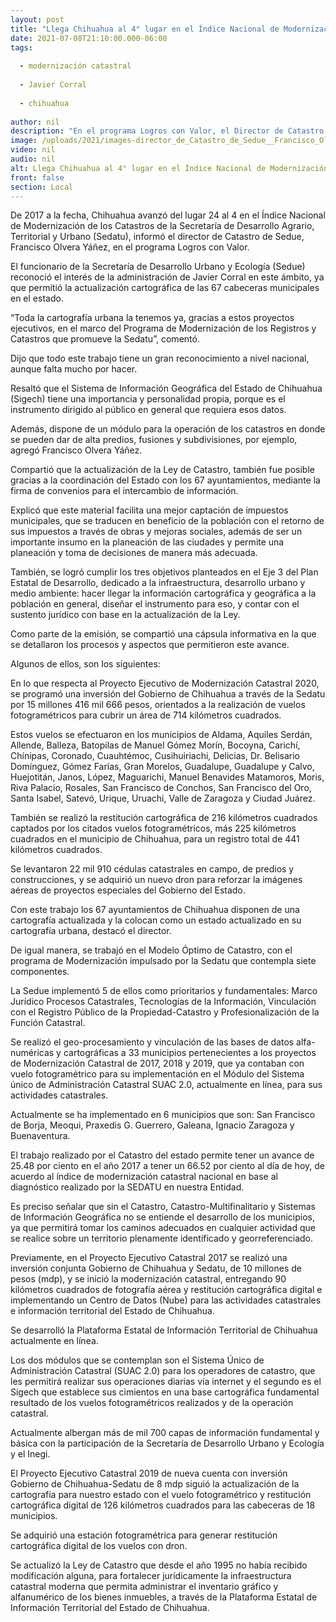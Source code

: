 ```yaml
---
layout: post
title: "Llega Chihuahua al 4° lugar en el Índice Nacional de Modernización de Catastros."
date: 2021-07-08T21:10:00.000-06:00
tags:
  
  - modernización catastral
  
  - Javier Corral
  
  - chihuahua
  
author: nil
description: "En el programa Logros con Valor, el Director de Catastro de Sedue, agradeció el apoyo del gobernador Javier Corral para colocar a Chihuahua con el 100% de actualización cartográfica municipal."
image: /uploads/2021/images-director_de_Catastro_de_Sedue__Francisco_Olvera_Yáñez.jpeg
video: nil
audio: nil
alt: Llega Chihuahua al 4° lugar en el Índice Nacional de Modernización de Catastros.
front: false
section: Local
---
```


De 2017 a la fecha, Chihuahua avanzó del lugar 24 al 4 en el Índice Nacional de Modernización de los Catastros de la Secretaría de Desarrollo Agrario, Territorial y Urbano (Sedatu), informó el director de Catastro de Sedue, Francisco Olvera Yáñez, en el programa Logros con Valor.

El funcionario de la Secretaría de Desarrollo Urbano y Ecología (Sedue) reconoció el interés de la administración de Javier Corral en este ámbito, ya que permitió la actualización cartográfica de las 67 cabeceras municipales en el estado.

“Toda la cartografía urbana la tenemos ya, gracias a estos proyectos ejecutivos, en el marco del Programa de Modernización de los Registros y Catastros que promueve la Sedatu”, comentó.

Dijo que todo este trabajo tiene un gran reconocimiento a nivel nacional, aunque falta mucho por hacer.

Resaltó que el Sistema de Información Geográfica del Estado de Chihuahua (Sigech) tiene una importancia y personalidad propia, porque es el instrumento dirigido al público en general que requiera esos datos.

Además, dispone de un módulo para la operación de los catastros en donde se pueden dar de alta predios, fusiones y subdivisiones, por ejemplo, agregó Francisco Olvera Yáñez.

Compartió que la actualización de la Ley de Catastro, también fue posible gracias a la coordinación del Estado con los 67 ayuntamientos, mediante la firma de convenios para el intercambio de información.

Explicó que este material facilita una mejor captación de impuestos municipales, que se traducen en beneficio de la población con el retorno de sus impuestos a través de obras y mejoras sociales, además de ser un importante insumo en la planeación de las ciudades y permite una planeación y toma de decisiones de manera más adecuada.

También, se logró cumplir los tres objetivos planteados en el Eje 3 del Plan Estatal de Desarrollo, dedicado a la infraestructura, desarrollo urbano y medio ambiente: hacer llegar la información cartográfica y geográfica a la población en general, diseñar el instrumento para eso, y contar con el sustento jurídico con base en la actualización de la Ley.

Como parte de la emisión, se compartió una cápsula informativa en la que se detallaron los procesos y aspectos que permitieron este avance.

Algunos de ellos, son los siguientes:

En lo que respecta al Proyecto Ejecutivo de Modernización Catastral 2020, se programó una inversión del Gobierno de Chihuahua a través de la Sedatu por 15 millones 416 mil 666 pesos, orientados a la realización de vuelos fotogramétricos para cubrir un área de 714 kilómetros cuadrados.

Estos vuelos se efectuaron en los municipios de Aldama, Aquiles Serdán, Allende, Balleza, Batopilas de Manuel Gómez Morín, Bocoyna, Carichí, Chínipas, Coronado, Cuauhtémoc, Cusihuiriachi, Delicias, Dr. Belisario Domínguez, Gómez Farías, Gran Morelos, Guadalupe, Guadalupe y Calvo, Huejotitán, Janos, López, Maguarichi, Manuel Benavides Matamoros, Moris, Riva Palacio, Rosales, San Francisco de Conchos, San Francisco del Oro, Santa Isabel, Satevó, Urique, Uruachi, Valle de Zaragoza y Ciudad Juárez.

También se realizó la restitución cartográfica de 216 kilómetros cuadrados captados por los citados vuelos fotogramétricos, más 225 kilómetros cuadrados en el municipio de Chihuahua, para un registro total de 441 kilómetros cuadrados.

Se levantaron 22 mil 910 cédulas catastrales en campo, de predios y construcciones, y se adquirió un nuevo dron para reforzar la imágenes aéreas de proyectos especiales del Gobierno del Estado.

Con este trabajo los 67 ayuntamientos de Chihuahua disponen de una cartografía actualizada y la colocan como un estado actualizado en su cartografía urbana, destacó el director.

De igual manera, se trabajó en el Modelo Óptimo de Catastro, con el programa de Modernización impulsado por la Sedatu que contempla siete componentes.

La Sedue implementó 5 de ellos como prioritarios y fundamentales: Marco Jurídico Procesos Catastrales, Tecnologías de la Información, Vinculación con el Registro Público de la Propiedad-Catastro y Profesionalización de la Función Catastral.

Se realizó el geo-procesamiento y vinculación de las bases de datos alfa-numéricas y cartográficas a 33 municipios pertenecientes a los proyectos de Modernización Catastral de 2017, 2018 y 2019, que ya contaban con vuelo fotogramétrico para su implementación en el Módulo del Sistema único de Administración Catastral SUAC 2.0, actualmente en línea, para sus actividades catastrales.

Actualmente se ha implementado en 6 municipios que son: San Francisco de Borja, Meoqui, Praxedis G. Guerrero, Galeana, Ignacio Zaragoza y Buenaventura.

El trabajo realizado por el Catastro del estado permite tener un avance de 25.48 por ciento en el año 2017 a tener un 66.52 por ciento al día de hoy, de acuerdo al índice  de modernización catastral nacional en base al diagnóstico realizado por la SEDATU en nuestra Entidad.

Es preciso señalar que sin el Catastro, Catastro-Multifinalitario y Sistemas de Información Geográfica no se entiende el desarrollo de los municipios, ya que permitirá tomar los caminos adecuados en cualquier actividad que se realice sobre un territorio plenamente identificado y georreferenciado.

Previamente, en el Proyecto Ejecutivo Catastral 2017 se realizó una inversión conjunta Gobierno de Chihuahua y Sedatu, de 10 millones de pesos (mdp), y se inició la modernización catastral, entregando 90 kilómetros cuadrados de fotografía aérea y restitución cartográfica digital e implementando un Centro de Datos (Nube) para las actividades catastrales e información territorial del Estado de Chihuahua.

Se desarrolló la Plataforma Estatal  de Información Territorial de Chihuahua actualmente en línea.

Los dos módulos que se contemplan son el Sistema Único de Administración Catastral (SUAC 2.0) para los operadores de catastro, que les permitirá realizar sus operaciones diarias vía internet y el segundo es el Sigech que establece sus cimientos en una base cartográfica fundamental resultado de los vuelos fotogramétricos realizados y de la operación catastral.

Actualmente albergan más de mil 700 capas de información fundamental y básica con la participación de la Secretaría de Desarrollo Urbano y Ecología y el Inegi.

El Proyecto Ejecutivo Catastral 2019 de nueva cuenta con inversión Gobierno de Chihuahua-Sedatu de 8 mdp siguió la actualización de la cartografía para nuestro estado con el vuelo fotogramétrico y restitución cartográfica digital de 126 kilómetros cuadrados para las cabeceras de 18 municipios.

Se adquirió una estación fotogramétrica para generar restitución cartográfica digital de los vuelos con dron. 

Se actualizó la Ley de Catastro que desde el año 1995 no había recibido modificación alguna, para fortalecer jurídicamente la infraestructura catastral moderna que permita administrar el inventario gráfico y alfanumérico de los bienes inmuebles, a través de la Plataforma Estatal de Información Territorial del Estado de Chihuahua.